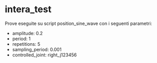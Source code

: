 # intera_test
Prove eseguite su script position_sine_wave con i seguenti parametri:

- amplitude: 0.2
- period: 1
- repetitions: 5
- sampling_period: 0.001
- controlled_joint: right_j123456


